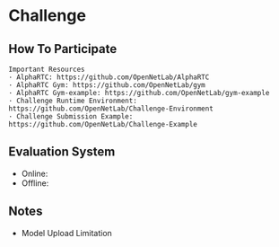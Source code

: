 # Challenge

## How To Participate
    Important Resources
	· AlphaRTC: https://github.com/OpenNetLab/AlphaRTC
	· AlphaRTC Gym: https://github.com/OpenNetLab/gym
	· AlphaRTC Gym-example: https://github.com/OpenNetLab/gym-example
	· Challenge Runtime Environment: https://github.com/OpenNetLab/Challenge-Environment
	· Challenge Submission Example: https://github.com/OpenNetLab/Challenge-Example
	
## Evaluation System
* Online:
* Offline:
	
## Notes
* Model Upload Limitation


